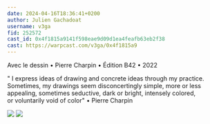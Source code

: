 ```yaml
---
date: 2024-04-16T18:36:41+0200
author: Julien Gachadoat
username: v3ga
fid: 252572
cast_id: 0x4f1815a9141f598eae9d09d1ea4feafb63eb2f38
cast: https://warpcast.com/v3ga/0x4f1815a9
---
```

Avec le dessin • Pierre Charpin • Édition B42 • 2022  
  
" I express ideas of drawing and concrete ideas through my practice. Sometimes, my drawings seem disconcertingly simple, more or less appealing, sometimes seductive, dark or bright, intensely colored, or voluntarily void of color" • Pierre Charpin  

![](https://imagedelivery.net/BXluQx4ige9GuW0Ia56BHw/19285320-6aae-4455-3aa4-61ef08a89100/original)
![](https://imagedelivery.net/BXluQx4ige9GuW0Ia56BHw/146ccfe1-f15a-4297-2b78-4d7dda5a8700/original)